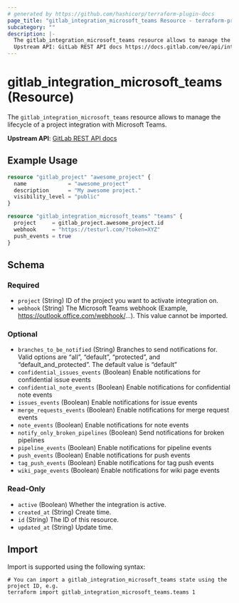 ```yaml
---
# generated by https://github.com/hashicorp/terraform-plugin-docs
page_title: "gitlab_integration_microsoft_teams Resource - terraform-provider-gitlab"
subcategory: ""
description: |-
  The gitlab_integration_microsoft_teams resource allows to manage the lifecycle of a project integration with Microsoft Teams.
  Upstream API: GitLab REST API docs https://docs.gitlab.com/ee/api/integrations.html#microsoft-teams
---
```


# gitlab_integration_microsoft_teams (Resource)

The `gitlab_integration_microsoft_teams` resource allows to manage the lifecycle of a project integration with Microsoft Teams.

**Upstream API**: [GitLab REST API docs](https://docs.gitlab.com/ee/api/integrations.html#microsoft-teams)

## Example Usage

```terraform
resource "gitlab_project" "awesome_project" {
  name             = "awesome_project"
  description      = "My awesome project."
  visibility_level = "public"
}

resource "gitlab_integration_microsoft_teams" "teams" {
  project     = gitlab_project.awesome_project.id
  webhook     = "https://testurl.com/?token=XYZ"
  push_events = true
}
```

<!-- schema generated by tfplugindocs -->
## Schema

### Required

- `project` (String) ID of the project you want to activate integration on.
- `webhook` (String) The Microsoft Teams webhook (Example, https://outlook.office.com/webhook/...). This value cannot be imported.

### Optional

- `branches_to_be_notified` (String) Branches to send notifications for. Valid options are “all”, “default”, “protected”, and “default_and_protected”. The default value is “default”
- `confidential_issues_events` (Boolean) Enable notifications for confidential issue events
- `confidential_note_events` (Boolean) Enable notifications for confidential note events
- `issues_events` (Boolean) Enable notifications for issue events
- `merge_requests_events` (Boolean) Enable notifications for merge request events
- `note_events` (Boolean) Enable notifications for note events
- `notify_only_broken_pipelines` (Boolean) Send notifications for broken pipelines
- `pipeline_events` (Boolean) Enable notifications for pipeline events
- `push_events` (Boolean) Enable notifications for push events
- `tag_push_events` (Boolean) Enable notifications for tag push events
- `wiki_page_events` (Boolean) Enable notifications for wiki page events

### Read-Only

- `active` (Boolean) Whether the integration is active.
- `created_at` (String) Create time.
- `id` (String) The ID of this resource.
- `updated_at` (String) Update time.

## Import

Import is supported using the following syntax:

```shell
# You can import a gitlab_integration_microsoft_teams state using the project ID, e.g.
terraform import gitlab_integration_microsoft_teams.teams 1
```
